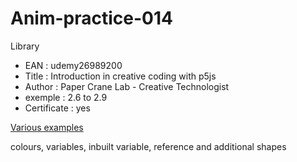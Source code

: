 # Anim-practice-014

Library 
- EAN : udemy26989200
- Title : Introduction in creative coding with p5js
- Author : Paper Crane Lab - Creative Technologist
- exemple : 2.6 to 2.9
- Certificate : yes

[Various examples](../processing/library/udemy26989200/009.html)

colours, variables, inbuilt variable, reference and additional shapes